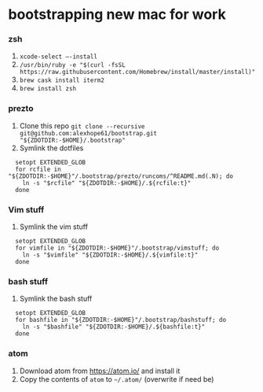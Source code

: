 # bootstrapping new mac for work

### zsh
1. `xcode-select —-install`
1. `/usr/bin/ruby -e "$(curl -fsSL https://raw.githubusercontent.com/Homebrew/install/master/install)"`
1. `brew cask install iterm2`
1. `brew install zsh`

### prezto
1. Clone this repo `git clone --recursive git@github.com:alexhope61/bootstrap.git "${ZDOTDIR:-$HOME}/.bootstrap"`
1. Symlink the dotfiles
```
  setopt EXTENDED_GLOB
  for rcfile in "${ZDOTDIR:-$HOME}"/.bootstrap/prezto/runcoms/^README.md(.N); do
    ln -s "$rcfile" "${ZDOTDIR:-$HOME}/.${rcfile:t}"
  done
```

### Vim stuff
1. Symlink the vim stuff
```
  setopt EXTENDED_GLOB
  for vimfile in "${ZDOTDIR:-$HOME}"/.bootstrap/vimstuff; do
    ln -s "$vimfile" "${ZDOTDIR:-$HOME}/.${vimfile:t}"
  done
```

### bash stuff
1. Symlink the bash stuff
```
  setopt EXTENDED_GLOB
  for bashfile in "${ZDOTDIR:-$HOME}"/.bootstrap/bashstuff; do
    ln -s "$bashfile" "${ZDOTDIR:-$HOME}/.${bashfile:t}"
  done
```

### atom
1. Download atom from https://atom.io/ and install it
1. Copy the contents of `atom` to `~/.atom/` (overwrite if need be)

